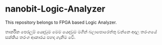 # nanobit-Logic-Analyzer
This repository belongs to FPGA based Logic Analyzer. 

තාර්කික පෙරලුම් යෙදවුම 
මෙම යෙදවුම මගින් බලාපොරෙත්තු වන්නෙ අදාල තරංගයේ සක්කිය තරංග ආකාරය පහදා ගැනිම වෙි.
